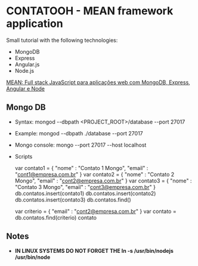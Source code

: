 # CONTATOOH - MEAN framework application

Small tutorial with the following technologies:

* MongoDB
* Express
* Angular.js
* Node.js

[MEAN: Full stack JavaScript para aplicações web com MongoDB, Express, Angular e Node](https://books.google.com.br/books?id=-2eCCwAAQBAJ&printsec=frontcover&hl=pt-BR&source=gbs_ge_summary_r&cad=0#v=onepage&q&f=false)

## Mongo DB

* Syntax:
	mongod --dbpath <PROJECT_ROOT>/database --port 27017

* Example:
	mongod --dbpath ./database --port 27017

* Mongo console:
	mongo --port 27017 --host localhost

* Scripts


	var contato1 = { "nome" : "Contato 1 Mongo", "email" : "cont1@empresa.com.br" }
	var contato2 = { "nome" : "Contato 2 Mongo", "email" : "cont2@empresa.com.br" }
	var contato3 = { "nome" : "Contato 3 Mongo", "email" : "cont3@empresa.com.br" }
	db.contatos.insert(contato1)
	db.contatos.insert(contato2)
	db.contatos.insert(contato3)
	db.contatos.find()

	var criterio = { "email" : "cont2@empresa.com.br" }
	var contato = db.contatos.find(criterio)
	contato



## Notes

* __IN LINUX SYSTEMS DO NOT FORGET THE ln -s /usr/bin/nodejs /usr/bin/node__
